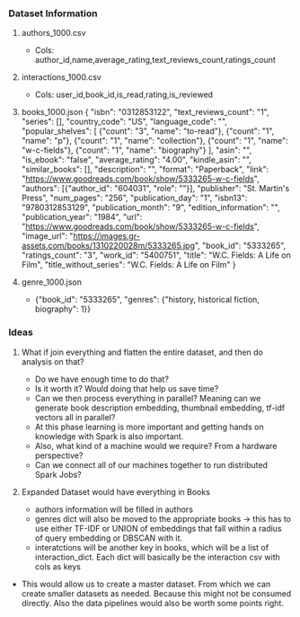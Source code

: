 ### Dataset Information

1. authors_1000.csv
    - Cols: author_id,name,average_rating,text_reviews_count,ratings_count

2. interactions_1000.csv
    - Cols: user_id,book_id,is_read,rating,is_reviewed

3. books_1000.json
    {
      "isbn": "0312853122",
      "text_reviews_count": "1",
      "series": [],
      "country_code": "US",
      "language_code": "",
      "popular_shelves": [
        {"count": "3", "name": "to-read"},
        {"count": "1", "name": "p"},
        {"count": "1", "name": "collection"},
        {"count": "1", "name": "w-c-fields"},
        {"count": "1", "name": "biography"}
      ],
      "asin": "",
      "is_ebook": "false",
      "average_rating": "4.00",
      "kindle_asin": "",
      "similar_books": [],
      "description": "",
      "format": "Paperback",
      "link": "https://www.goodreads.com/book/show/5333265-w-c-fields",
      "authors": [{"author_id": "604031", "role": ""}],
      "publisher": "St. Martin's Press",
      "num_pages": "256",
      "publication_day": "1",
      "isbn13": "9780312853129",
      "publication_month": "9",
      "edition_information": "",
      "publication_year": "1984",
      "url": "https://www.goodreads.com/book/show/5333265-w-c-fields",
      "image_url": "https://images.gr-assets.com/books/1310220028m/5333265.jpg",
      "book_id": "5333265",
      "ratings_count": "3",
      "work_id": "5400751",
      "title": "W.C. Fields: A Life on Film",
      "title_without_series": "W.C. Fields: A Life on Film"
    }

4. genre_1000.json
    - {"book_id": "5333265", "genres": {"history, historical fiction, biography": 1}}


### Ideas

1. What if join everything and flatten the entire dataset, and then do analysis on that?
    - Do we have enough time to do that?
    - Is it worth it? Would doing that help us save time?
    - Can we then process everything in parallel? Meaning can we generate book description embedding, thumbnail embedding, tf-idf vectors all in parallel?
    - At this phase learning is more important and getting hands on knowledge with Spark is also important.
    - Also, what kind of a machine would we require? From a hardware perspective?
    - Can we connect all of our machines together to run distributed Spark Jobs?  


2. Expanded Dataset would have everything in Books
    - authors information will be filled in authors
    - genres dict will also be moved to the appropriate books -> this has to use either TF-IDF or UNION of embeddings that fall within a radius of query embedding or DBSCAN with it.
    - interatctions will be another key in books, which will be a list of interaction_dict. Each dict will basically be the interaction csv with cols as keys

* This would allow us to create a master dataset. From which we can create smaller datasets as needed. Because this might not be consumed directly. Also the data pipelines would also be worth some points right.
